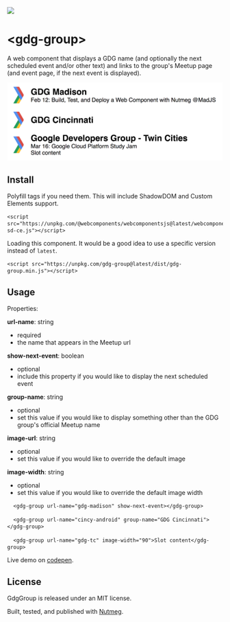<img src="https://travis-ci.org/pearlbea/gdg-group.svg?branch=master" />

&lt;gdg-group&gt;
====

A web component that displays a GDG name (and optionally the next scheduled event and/or other text) and links to the group's Meetup page (and event page, if the next event is displayed).

![demo image](https://raw.githubusercontent.com/pearlbea/gdg-group/master/demo.png)


Install
----

Polyfill tags if you need them. This will include ShadowDOM and Custom Elements support.

```
<script src="https://unpkg.com/@webcomponents/webcomponentsjs@latest/webcomponents-sd-ce.js"></script>
```

Loading this component. It would be a good idea to use a specific version instead of `latest`.

```
<script src="https://unpkg.com/gdg-group@latest/dist/gdg-group.min.js"></script>
```

Usage
----

Properties: 

**url-name**: string
  - required
  - the name that appears in the Meetup url

**show-next-event**: boolean
  - optional
  - include this property if you would like to display the next scheduled event

**group-name**: string
  - optional
  - set this value if you would like to display something other than the GDG group's official Meetup name

**image-url**: string
  - optional
  - set this value if you would like to override the default image

**image-width**: string
 - optional
 - set this value if you would like to override the default image width

```
  <gdg-group url-name="gdg-madison" show-next-event></gdg-group>

  <gdg-group url-name="cincy-android" group-name="GDG Cincinnati"></gdg-group>

  <gdg-group url-name="gdg-tc" image-width="90">Slot content</gdg-group>

```

Live demo on [codepen](https://codepen.io/pearlbea/pen/BJJPBR).

License
----

GdgGroup is released under an MIT license.

Built, tested, and published with [Nutmeg](https://nutmeg.tools).

